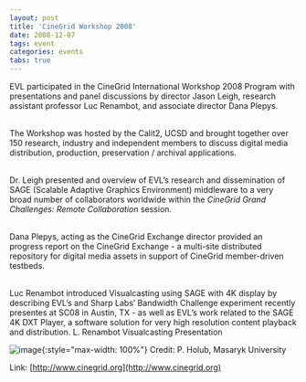 ```yaml
---
layout: post
title: 'CineGrid Workshop 2008'
date: 2008-12-07
tags: event
categories: events
tabs: true
---
```


EVL participated in the CineGrid International Workshop 2008 Program with presentations and panel discussions by director Jason Leigh, research assistant professor Luc Renambot, and associate director Dana Plepys.<br><br>

The Workshop was hosted by the Calit2, UCSD and brought together over 150 research, industry and independent members to discuss digital media distribution, production, preservation / archival applications.<br><br>

Dr. Leigh presented and overview of EVL&rsquo;s research and dissemination of SAGE (Scalable Adaptive Graphics Environment) middleware to a very broad number of collaborators worldwide within the <em>CineGrid Grand Challenges: Remote Collaboration</em> session.<br><br>

Dana Plepys, acting as the CineGrid Exchange director provided an progress report on the CineGrid Exchange - a multi-site distributed repository for digital media assets in support of CineGrid member-driven testbeds.<br><br>

Luc Renambot introduced Visualcasting using SAGE with 4K display by describing EVL&rsquo;s and Sharp Labs&rsquo; Bandwidth Challenge experiment recently presentes at SC08 in Austin, TX - as well as EVL&rsquo;s work related to the SAGE 4K DXT Player, a software solution for very high resolution content playback and distribution.
L. Renambot Visualcasting Presentation

![image](https://www.evl.uic.edu/output/originals/cinegridworkshop08.png-srcw.jpg){:style="max-width: 100%"}
Credit: P. Holub, Masaryk University


Link: [http://www.cinegrid.org](http://www.cinegrid.org)
